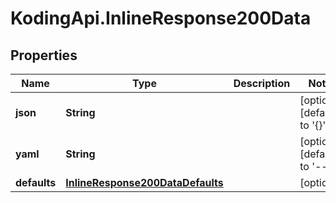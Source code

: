 # KodingApi.InlineResponse200Data

## Properties
Name | Type | Description | Notes
------------ | ------------- | ------------- | -------------
**json** | **String** |  | [optional] [default to &#39;{}&#39;]
**yaml** | **String** |  | [optional] [default to &#39;--&#39;]
**defaults** | [**InlineResponse200DataDefaults**](InlineResponse200DataDefaults.md) |  | [optional] 


